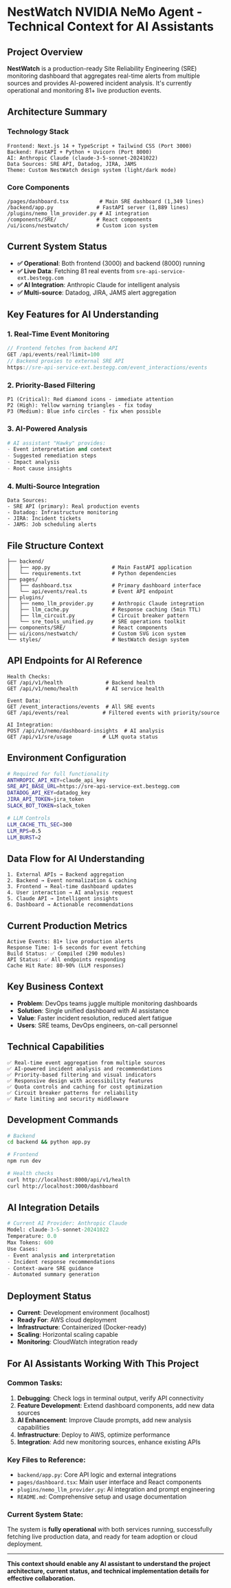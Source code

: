 # NestWatch NVIDIA NeMo Agent - Technical Context for AI Assistants

## Project Overview
**NestWatch** is a production-ready Site Reliability Engineering (SRE) monitoring dashboard that aggregates real-time alerts from multiple sources and provides AI-powered incident analysis. It's currently operational and monitoring 81+ live production events.

## Architecture Summary

### Technology Stack
```
Frontend: Next.js 14 + TypeScript + Tailwind CSS (Port 3000)
Backend: FastAPI + Python + Uvicorn (Port 8000)
AI: Anthropic Claude (claude-3-5-sonnet-20241022)
Data Sources: SRE API, Datadog, JIRA, JAMS
Theme: Custom NestWatch design system (light/dark mode)
```

### Core Components
```
/pages/dashboard.tsx          # Main SRE dashboard (1,349 lines)
/backend/app.py              # FastAPI server (1,889 lines)
/plugins/nemo_llm_provider.py # AI integration
/components/SRE/             # React components
/ui/icons/nestwatch/         # Custom icon system
```

## Current System Status
- **✅ Operational**: Both frontend (3000) and backend (8000) running
- **✅ Live Data**: Fetching 81 real events from `sre-api-service-ext.bestegg.com`
- **✅ AI Integration**: Anthropic Claude for intelligent analysis
- **✅ Multi-source**: Datadog, JIRA, JAMS alert aggregation

## Key Features for AI Understanding

### 1. Real-Time Event Monitoring
```javascript
// Frontend fetches from backend API
GET /api/events/real?limit=100
// Backend proxies to external SRE API
https://sre-api-service-ext.bestegg.com/event_interactions/events
```

### 2. Priority-Based Filtering
```
P1 (Critical): Red diamond icons - immediate attention
P2 (High): Yellow warning triangles - fix today  
P3 (Medium): Blue info circles - fix when possible
```

### 3. AI-Powered Analysis
```python
# AI assistant "Hawky" provides:
- Event interpretation and context
- Suggested remediation steps
- Impact analysis
- Root cause insights
```

### 4. Multi-Source Integration
```
Data Sources:
- SRE API (primary): Real production events
- Datadog: Infrastructure monitoring
- JIRA: Incident tickets
- JAMS: Job scheduling alerts
```

## File Structure Context
```
├── backend/
│   ├── app.py                    # Main FastAPI application
│   └── requirements.txt          # Python dependencies
├── pages/
│   ├── dashboard.tsx             # Primary dashboard interface
│   └── api/events/real.ts        # Event API endpoint
├── plugins/
│   ├── nemo_llm_provider.py      # Anthropic Claude integration
│   ├── llm_cache.py              # Response caching (5min TTL)
│   ├── llm_circuit.py            # Circuit breaker pattern
│   └── sre_tools_unified.py      # SRE operations toolkit
├── components/SRE/               # React components
├── ui/icons/nestwatch/           # Custom SVG icon system
└── styles/                       # NestWatch design system
```

## API Endpoints for AI Reference
```
Health Checks:
GET /api/v1/health              # Backend health
GET /api/v1/nemo/health         # AI service health

Event Data:
GET /event_interactions/events  # All SRE events
GET /api/events/real           # Filtered events with priority/source

AI Integration:
POST /api/v1/nemo/dashboard-insights  # AI analysis
GET /api/v1/sre/usage          # LLM quota status
```

## Environment Configuration
```bash
# Required for full functionality
ANTHROPIC_API_KEY=claude_api_key
SRE_API_BASE_URL=https://sre-api-service-ext.bestegg.com
DATADOG_API_KEY=datadog_key
JIRA_API_TOKEN=jira_token
SLACK_BOT_TOKEN=slack_token

# LLM Controls
LLM_CACHE_TTL_SEC=300
LLM_RPS=0.5
LLM_BURST=2
```

## Data Flow for AI Understanding
```
1. External APIs → Backend aggregation
2. Backend → Event normalization & caching
3. Frontend → Real-time dashboard updates
4. User interaction → AI analysis request
5. Claude API → Intelligent insights
6. Dashboard → Actionable recommendations
```

## Current Production Metrics
```
Active Events: 81+ live production alerts
Response Time: 1-6 seconds for event fetching
Build Status: ✅ Compiled (290 modules)
API Status: ✅ All endpoints responding
Cache Hit Rate: 80-90% (LLM responses)
```

## Key Business Context
- **Problem**: DevOps teams juggle multiple monitoring dashboards
- **Solution**: Single unified dashboard with AI assistance
- **Value**: Faster incident resolution, reduced alert fatigue
- **Users**: SRE teams, DevOps engineers, on-call personnel

## Technical Capabilities
```
✅ Real-time event aggregation from multiple sources
✅ AI-powered incident analysis and recommendations
✅ Priority-based filtering and visual indicators
✅ Responsive design with accessibility features
✅ Quota controls and caching for cost optimization
✅ Circuit breaker patterns for reliability
✅ Rate limiting and security middleware
```

## Development Commands
```bash
# Backend
cd backend && python app.py

# Frontend  
npm run dev

# Health checks
curl http://localhost:8000/api/v1/health
curl http://localhost:3000/dashboard
```

## AI Integration Details
```python
# Current AI Provider: Anthropic Claude
Model: claude-3-5-sonnet-20241022
Temperature: 0.0
Max Tokens: 600
Use Cases:
- Event analysis and interpretation
- Incident response recommendations
- Context-aware SRE guidance
- Automated summary generation
```

## Deployment Status
- **Current**: Development environment (localhost)
- **Ready For**: AWS cloud deployment
- **Infrastructure**: Containerized (Docker-ready)
- **Scaling**: Horizontal scaling capable
- **Monitoring**: CloudWatch integration ready

## For AI Assistants Working With This Project

### Common Tasks:
1. **Debugging**: Check logs in terminal output, verify API connectivity
2. **Feature Development**: Extend dashboard components, add new data sources
3. **AI Enhancement**: Improve Claude prompts, add new analysis capabilities
4. **Infrastructure**: Deploy to AWS, optimize performance
5. **Integration**: Add new monitoring sources, enhance existing APIs

### Key Files to Reference:
- `backend/app.py`: Core API logic and external integrations
- `pages/dashboard.tsx`: Main user interface and React components
- `plugins/nemo_llm_provider.py`: AI integration and prompt engineering
- `README.md`: Comprehensive setup and usage documentation

### Current System State:
The system is **fully operational** with both services running, successfully fetching live production data, and ready for team adoption or cloud deployment.

---

**This context should enable any AI assistant to understand the project architecture, current status, and technical implementation details for effective collaboration.**
